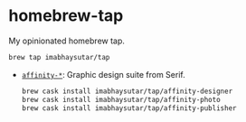 # homebrew-tap
My opinionated homebrew tap.

  ```bash
  brew tap imabhaysutar/tap
  ```

- [`affinity-*`](https://affinity.serif.com/): Graphic design suite from Serif.

  ```bash
  brew cask install imabhaysutar/tap/affinity-designer
  brew cask install imabhaysutar/tap/affinity-photo
  brew cask install imabhaysutar/tap/affinity-publisher
  ```